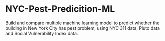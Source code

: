 # NYC-Pest-Predicition-ML
Build and compare multiple machine learning model to predict whether the building in New York City has pest problem, using NYC 311 data, Pluto data and Social Vulnerability Index data.
